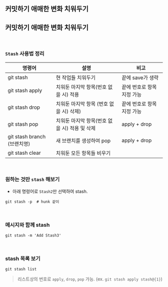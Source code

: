 ## 커밋하기 애매한 변화 치워두기

## 커밋하기 애매한 변화 치워두기

<br />

### `Stash` 사용법 정리

| 명령어                      | 설명                                          | 비고                       |
| --------------------------- | --------------------------------------------- | -------------------------- |
| git stash                   | 현 작업들 치워두기                            | 끝에 save가 생략           |
| git stash apply             | 치워둔 마지막 항목(번호 없을 시) 적용         | 끝에 번호로 항목 지정 가능 |
| git stash drop              | 치워둔 마지막 항목 (번호 없을 시) 삭제)       | 끝에 번호로 항목 지정 가능 |
| git stash pop               | 치워둔 마지막 항목(번호 없을 시) 적용 및 삭제 | apply + drop               |
| git stash branch (브랜치명) | 새 브랜치를 생성하여 pop                      | apply + drop               |
| git stash clear             | 치워둔 모든 항목들 비우기                     |                            |

<br />

### 원하는 것만 `stash` 해보기

- 아래 명령어로 `Stash2`만 선택하여 stash.

```
git stash -p  # hunk 같이
```

<br />

### 메시지와 함께 stash

```
git stash -m 'Add Stash3'
```

<br />

### stash 목록 보기

```
git stash list
```

> 리스트상의 번호로 `apply`, `drop`, `pop` 가능. (ex. `git stash apply stash@{1}`)
